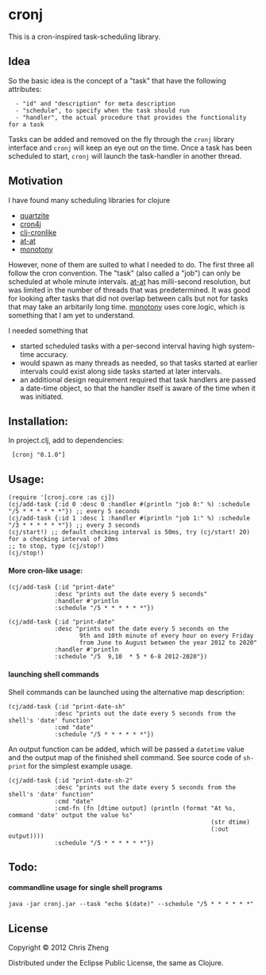 # cronj

This is a cron-inspired task-scheduling library.

## Idea

So the basic idea is the concept of a "task" that have the following attributes:

      - "id" and "description" for meta description
      - "schedule", to specify when the task should run
      - "handler", the actual procedure that provides the functionality for a task

Tasks can be added and removed on the fly through the `cronj` library interface and `cronj` will keep an eye out on the time. Once a task has been scheduled to start, `cronj` will launch the task-handler in another thread.

## Motivation

I have found many scheduling libraries for clojure
  - [quartzite](https://github.com/michaelklishin/quartzite)
  - [cron4j](http://www.sauronsoftware.it/projects/cron4j)
  - [clj-cronlike](https://github.com/kognate/clj-cronlike)
  - [at-at](https://github.com/overtone/at-at)
  - [monotony](https://github.com/aredington/monotony)

However, none of them are suited to what I needed to do. The first three all follow the cron convention. The "task" (also called a "job") can only be scheduled at whole minute intervals. [at-at](https://github.com/overtone/at-at) has milli-second resolution, but was limited in the number of threads that was predetermined. It was good for looking after tasks that did not overlap between calls but not for tasks that may take an arbitarily long time. [monotony](https://github.com/aredington/monotony) uses core.logic, which is something that I am yet to understand.

I needed something that
  - started scheduled tasks with a per-second interval having high system-time accuracy.
  - would spawn as many threads as needed, so that tasks started at earlier intervals could exist along side tasks started at later intervals.
  - an additional design requirement required that task handlers are passed a date-time object, so that the handler itself is aware of the time when it was initiated.

## Installation:
 
In project.clj, add to dependencies:
     
     [cronj "0.1.0"]

## Usage:
    (require '[cronj.core :as cj])
    (cj/add-task {:id 0 :desc 0 :handler #(println "job 0:" %) :schedule "/5 * * * * * *"}) ;; every 5 seconds
    (cj/add-task {:id 1 :desc 1 :handler #(println "job 1:" %) :schedule "/3 * * * * * *"}) ;; every 3 seconds
    (cj/start!) ;; default checking interval is 50ms, try (cj/start! 20) for a checking interval of 20ms
    ;; to stop, type (cj/stop!)
    (cj/stop!)


#### More cron-like usage:

    (cj/add-task {:id "print-date"
                 :desc "prints out the date every 5 seconds"
                 :handler #'println
                 :schedule "/5 * * * * * *"})

    (cj/add-task {:id "print-date"
                 :desc "prints out the date every 5 seconds on the
                        9th and 10th minute of every hour on every Friday
                        from June to August between the year 2012 to 2020"
                 :handler #'println
                 :schedule "/5  9,10  * 5 * 6-8 2012-2020"})

#### launching shell commands

Shell commands can be launched using the alternative map description:

    (cj/add-task {:id "print-date-sh"
                 :desc "prints out the date every 5 seconds from the shell's 'date' function"
                 :cmd "date"
                 :schedule "/5 * * * * * *"})

An output function can be added, which will be passed a `datetime` value and the output map of the finished
shell command. See source code of `sh-print` for the simplest example usage.

    (cj/add-task {:id "print-date-sh-2"
                 :desc "prints out the date every 5 seconds from the shell's 'date' function"
                 :cmd "date"
                 :cmd-fn (fn [dtime output] (println (format "At %s, command 'date' output the value %s"
                                                             (str dtime)
                                                             (:out output))))
                 :schedule "/5 * * * * * *"})

## Todo:
#### commandline usage for single shell programs

    java -jar cronj.jar --task "echo $(date)" --schedule "/5 * * * * * *"

## License
Copyright © 2012 Chris Zheng

Distributed under the Eclipse Public License, the same as Clojure.
